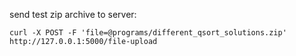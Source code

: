 send test zip archive to server:
```
curl -X POST -F 'file=@programs/different_qsort_solutions.zip' http://127.0.0.1:5000/file-upload
```